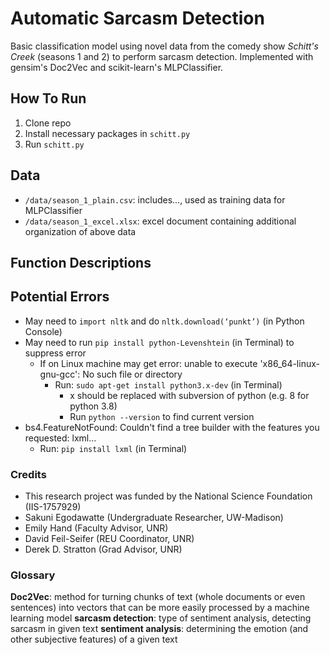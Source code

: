 # Automatic Sarcasm Detection
Basic classification model using novel data from the comedy show *Schitt's Creek* (seasons 1 and 2) to perform sarcasm detection. Implemented with gensim's Doc2Vec and scikit-learn's MLPClassifier.

## How To Run
1) Clone repo
2) Install necessary packages in `schitt.py`
3) Run `schitt.py`

## Data
* `/data/season_1_plain.csv`: includes..., used as training data for MLPClassifier
* `/data/season_1_excel.xlsx`: excel document containing additional organization of above data

## Function Descriptions

## Potential Errors
* May need to `import nltk` and do `nltk.download(‘punkt’)` (in Python Console)
* May need to run `pip install python-Levenshtein` (in Terminal) to suppress error
  * If on Linux machine may get error: unable to execute 'x86_64-linux-gnu-gcc': No such file or directory
    * Run: `sudo apt-get install python3.x-dev` (in Terminal)
      * x should be replaced with subversion of python (e.g. 8 for python 3.8)
      * Run `python --version` to find current version
* bs4.FeatureNotFound: Couldn't find a tree builder with the features you requested: lxml...
  * Run: `pip install lxml` (in Terminal)

### Credits
* This research project was funded by the National Science Foundation (IIS-1757929)
* Sakuni Egodawatte (Undergraduate Researcher, UW-Madison)
* Emily Hand (Faculty Advisor, UNR)
* David Feil-Seifer (REU Coordinator, UNR)
* Derek D. Stratton (Grad Advisor, UNR)

### Glossary
**Doc2Vec**: method for turning chunks of text (whole documents or even sentences) into vectors that can be more easily processed by a machine learning model
**sarcasm detection**: type of sentiment analysis, detecting sarcasm in given text
**sentiment analysis**: determining the emotion (and other subjective features) of a given text
